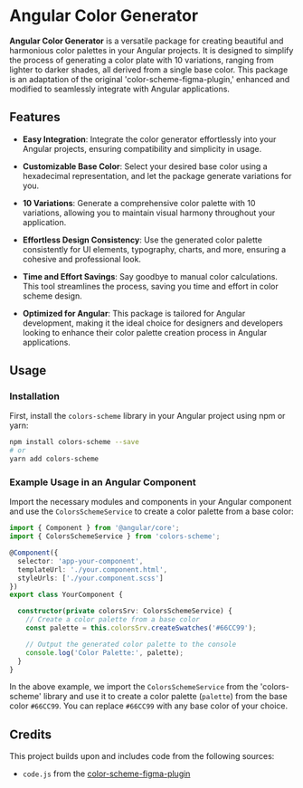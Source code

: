 # Angular Color Generator

**Angular Color Generator** is a versatile package for creating beautiful and harmonious color palettes in your Angular projects. It is designed to simplify the process of generating a color plate with 10 variations, ranging from lighter to darker shades, all derived from a single base color. This package is an adaptation of the original 'color-scheme-figma-plugin,' enhanced and modified to seamlessly integrate with Angular applications.

## Features

- **Easy Integration**: Integrate the color generator effortlessly into your Angular projects, ensuring compatibility and simplicity in usage.

- **Customizable Base Color**: Select your desired base color using a hexadecimal representation, and let the package generate variations for you.

- **10 Variations**: Generate a comprehensive color palette with 10 variations, allowing you to maintain visual harmony throughout your application.

- **Effortless Design Consistency**: Use the generated color palette consistently for UI elements, typography, charts, and more, ensuring a cohesive and professional look.

- **Time and Effort Savings**: Say goodbye to manual color calculations. This tool streamlines the process, saving you time and effort in color scheme design.

- **Optimized for Angular**: This package is tailored for Angular development, making it the ideal choice for designers and developers looking to enhance their color palette creation process in Angular applications.

## Usage

### Installation

First, install the `colors-scheme` library in your Angular project using npm or yarn:

```bash
npm install colors-scheme --save
# or
yarn add colors-scheme

```

### Example Usage in an Angular Component
Import the necessary modules and components in your Angular component and use the `ColorsSchemeService` to create a color palette from a base color:


```typescript
import { Component } from '@angular/core';
import { ColorsSchemeService } from 'colors-scheme';

@Component({
  selector: 'app-your-component',
  templateUrl: './your.component.html',
  styleUrls: ['./your.component.scss']
})
export class YourComponent {

  constructor(private colorsSrv: ColorsSchemeService) {
    // Create a color palette from a base color
    const palette = this.colorsSrv.createSwatches('#66CC99');

    // Output the generated color palette to the console
    console.log('Color Palette:', palette);
  }
}

```

In the above example, we import the `ColorsSchemeService` from the 'colors-scheme' library and use it to create a color palette (`palette`) from the base color `#66CC99`. You can replace `#66CC99` with any base color of your choice.


## Credits

This project builds upon and includes code from the following sources:

- `code.js` from the [color-scheme-figma-plugin](https://github.com/Hidetaro7/color-scheme-figma-plugin)
